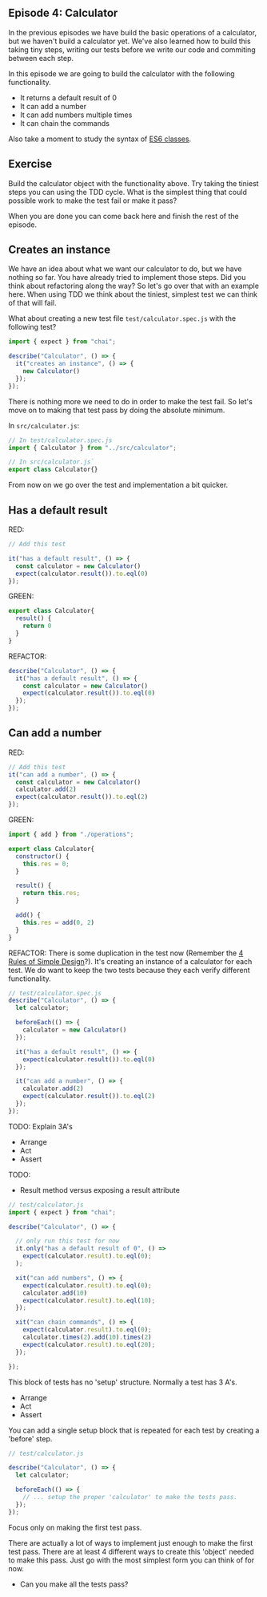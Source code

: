 ## Episode 4: Calculator
In the previous episodes we have build the basic operations of a calculator, but we haven't build a
calculator yet. We've also learned how to build this taking tiny steps, writing our tests before we
write our code and commiting between each step.

In this episode we are going to build the calculator with the following
functionality.

- It returns a default result of 0
- It can add a number
- It can add numbers multiple times
- It can chain the commands

Also take a moment to study the syntax of [ES6 classes][es6-classes].

## Exercise
Build the calculator object with the functionality above. Try taking the tiniest steps you can
using the TDD cycle. What is the simplest thing that could possible work to make the test fail or
make it pass?

When you are done you can come back here and finish the rest of the episode.

## Creates an instance
We have an idea about what we want our calculator to do, but we have nothing so far. You have
already tried to implement those steps. Did you think about refactoring along the way?
So let's go over that with an example here. When using TDD we think about the tiniest, simplest test
we can think of that will fail.

What about creating a new test file `test/calculator.spec.js` with the following test?

```js
import { expect } from "chai";

describe("Calculator", () => {
  it("creates an instance", () => {
    new Calculator()
  });
});
```

There is nothing more we need to do in order to make the test fail. So let's move on to making that
test pass by doing the absolute minimum.

In `src/calculator.js`:

```js
// In test/calculator.spec.js
import { Calculator } from "../src/calculator";

// In src/calculator.js`
export class Calculator{}
```

From now on we go over the test and implementation a bit quicker.

## Has a default result

RED:

```js
// Add this test

it("has a default result", () => {
  const calculator = new Calculator()
  expect(calculator.result()).to.eql(0)
});
```

GREEN:

```js
export class Calculator{
  result() {
    return 0
  }
}
```

REFACTOR:
```js
describe("Calculator", () => {
  it("has a default result", () => {
    const calculator = new Calculator()
    expect(calculator.result()).to.eql(0)
  });
});
```

## Can add a number

RED:
```js
// Add this test
it("can add a number", () => {
  const calculator = new Calculator()
  calculator.add(2)
  expect(calculator.result()).to.eql(2)
});
```

GREEN:
```js
import { add } from "./operations";

export class Calculator{
  constructor() {
    this.res = 0;
  }

  result() {
    return this.res;
  }

  add() {
    this.res = add(0, 2)
  }
}
```

REFACTOR:
There is some duplication in the test now (Remember the [4 Rules of Simple Design][4rosd]?). It's creating an instance of a calculator for each test.
We do want to keep the two tests because they each verify different functionality.

```js
// test/calculator.spec.js
describe("Calculator", () => {
  let calculator;

  beforeEach(() => {
    calculator = new Calculator()
  });

  it("has a default result", () => {
    expect(calculator.result()).to.eql(0)
  });

  it("can add a number", () => {
    calculator.add(2)
    expect(calculator.result()).to.eql(2)
  });
});
```

TODO: Explain 3A's
- Arrange
- Act
- Assert


TODO:
- Result method versus exposing a result attribute

```js
// test/calculator.js
import { expect } from "chai";

describe("Calculator", () => {

  // only run this test for now
  it.only("has a default result of 0", () =>
    expect(calculator.result).to.eql(0);
  );

  xit("can add numbers", () => {
    expect(calculator.result).to.eql(0);
    calculator.add(10)
    expect(calculator.result).to.eql(10);
  });

  xit("can chain commands", () => {
    expect(calculator.result).to.eql(0);
    calculator.times(2).add(10).times(2)
    expect(calculator.result).to.eql(20);
  });

});
```

This block of tests has no 'setup' structure. Normally a test has 3 A's.

- Arrange
- Act
- Assert

You can add a single setup block that is repeated for each test by creating a 'before' step.

```js
// test/calculator.js

describe("Calculator", () => {
  let calculator;

  beforeEach(() => {
    // ... setup the proper 'calculator' to make the tests pass.
  });
});
```

Focus only on making the first test pass.

There are actually a lot of ways to implement just enough to make the first test pass.
There are at least 4 different ways to create this 'object' needed to make this pass.
Just go with the most simplest form you can think of for now.

* Can you make all the tests pass?

[es6-classes]: http://es6-features.org/#ClassDefinition
[4rosd]: https://www.theguild.nl/4-rules-of-simple-design/
